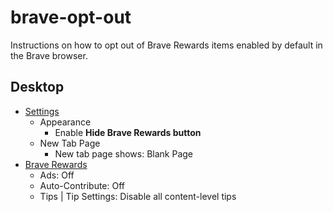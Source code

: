 # brave-opt-out

Instructions on how to opt out of Brave Rewards items enabled by default in the Brave browser.

## Desktop

- [Settings](brave://settings)
  - Appearance
    - Enable **Hide Brave Rewards button**
  - New Tab Page
    - New tab page shows: Blank Page
- [Brave Rewards](brave://rewards/)
  - Ads: Off
  - Auto-Contribute: Off
  - Tips | Tip Settings: Disable all content-level tips
